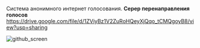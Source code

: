 Система анонимного интернет голосования. <b>Серер перенаправления голосов</b> <br>
https://drive.google.com/file/d/1ZViyBz1V2ZuRoHQeyXjQqo_tCMQgoyB8/view?usp=sharing <br>

![github_screen](https://user-images.githubusercontent.com/22763909/74934016-fdb6cb00-5430-11ea-9952-59c13a694292.png)
